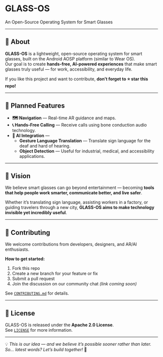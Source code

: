 # GLASS-OS  
An Open-Source Operating System for Smart Glasses

<!-- ![GLASS-OS Logo Placeholder] (docs/logo.png)  Replace with your actual logo -->

---

## 📖 About  
**GLASS-OS** is a lightweight, open-source operating system for smart glasses, built on the Android AOSP platform (similar to Wear OS).  
Our goal is to create **hands-free, AI-powered experiences** that make smart glasses truly useful — for work, accessibility, and everyday life.

If you like this project and want to contribute, **don’t forget to ⭐ star this repo!**

---

## 🚀 Planned Features  
- **🗺 Navigation** — Real-time AR guidance and maps.  
- **📞 Hands-Free Calling** — Receive calls using bone conduction audio technology.  
- **🤖 AI Integration** —  
  - **Gesture Language Translation** — Translate sign language for the deaf and hard of hearing.  
  - **Object Detection** — Useful for industrial, medical, and accessibility applications.  

---

## 🌟 Vision  
We believe smart glasses can go beyond entertainment — becoming **tools that help people work smarter, communicate better, and live safer**.  

Whether it’s translating sign language, assisting workers in a factory, or guiding travelers through a new city, **GLASS-OS aims to make technology invisible yet incredibly useful**.

---

## 🤝 Contributing  
We welcome contributions from developers, designers, and AR/AI enthusiasts.  

**How to get started:**
1. Fork this repo  
2. Create a new branch for your feature or fix  
3. Submit a pull request  
4. Join the discussion on our community chat *(link coming soon)*

See [`CONTRIBUTING.md`](CONTRIBUTING.md) for details.

--- 

## 📜 License  
GLASS-OS is released under the **Apache 2.0 License**.  
See [`LICENSE`](LICENSE) for more information.

---

💡 *This is our idea — and we believe it’s possible sooner rather than later. So… latest words? Let’s build together!* 🚀
